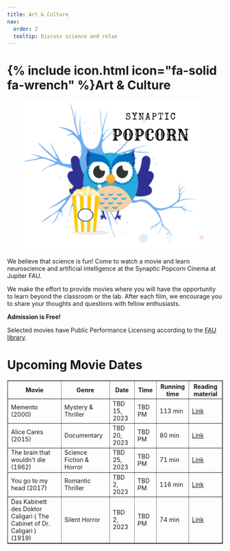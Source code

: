 ```yaml
---
title: Art & Culture
nav:
  order: 2
  tooltip: Discuss science and relax
---
```


# {% include icon.html icon="fa-solid fa-wrench" %}Art & Culture
<html>
<body>
<div style="text-align: center;">
<img src="../images/synaptic_popcorn.jpg" width="430" height="350">
</div>

We believe that science is fun! Come to watch a movie and learn neuroscience and artificial intelligence at
the Synaptic Popcorn Cinema at Jupiter FAU. 

We make the effort to provide movies where you will have the opportunity to learn beyond the classroom or the lab. 
After each film, we encourage you to share your thoughts and questions with fellow enthusiasts. 

<b>Admission is Free!</b>

Selected movies have Public Performance Licensing according to the <a href="https://libguides.fau.edu/copyright-for-teaching/streaming-video-copyright"> FAU library</a>.

<h1>Upcoming Movie Dates</h1>
<table border="1">
<tr>
<th>Movie</th>
<th>Genre</th>
<th>Date</th>
<th>Time</th>
<th>Running time</th>
<th>Reading material</th>
</tr>
<tr>
<td>Memento (2000)</td>
<td>Mystery & Thriller</td>
<td>TBD 15, 2023</td>
<td>TBD PM</td>
<td>113 min</td>  
<td><a href="https://www.ncbi.nlm.nih.gov/pmc/articles/PMC2649674/"> Link</a></td>
</tr>
<tr>
<td>Alice Cares (2015)</td>
<td>Documentary</td>
<td>TBD 20, 2023</td>
<td>TBD PM</td>
<td>80 min</td>    
<td><a href="https://www.frontiersin.org/articles/10.3389/fpubh.2023.1166120/full"> Link</a></td>
</tr>
<tr>
<td>The brain that wouldn't die (1962)</td>
<td>Science Fiction & Horror</td>
<td>TBD 25, 2023</td>
<td>TBD PM</td>
<td>71 min</td>  
<td><a href="https://www.ncbi.nlm.nih.gov/pmc/articles/PMC9805622/"> Link</a></td>
</tr>
<tr>
<td>You go to my head (2017)</td>
<td>Romantic Thriller</td>
<td>TBD 2, 2023</td>
<td>TBD PM</td>
<td>116 min</td>  
<td><a href="https://www.ncbi.nlm.nih.gov/pmc/articles/PMC3182004/"> Link</a></td>
</tr>
<tr>
<td>Das Kabinett des Doktor Caligari ( The Cabinet of Dr. Caligari ) (1919)</td>
<td>Silent Horror</td>
<td>TBD 2, 2023</td>
<td>TBD PM</td>
<td>74 min</td>  
<td><a href="https://ajp.psychiatryonline.org/doi/full/10.1176/appi.ajp.161.7.1149"> Link</a></td>
</tr>
</table>
</body>
</html>



